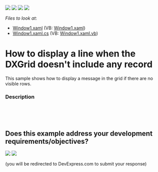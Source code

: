 <!-- default badges list -->
![](https://img.shields.io/endpoint?url=https://codecentral.devexpress.com/api/v1/VersionRange/128649877/10.1.4%2B)
[![](https://img.shields.io/badge/Open_in_DevExpress_Support_Center-FF7200?style=flat-square&logo=DevExpress&logoColor=white)](https://supportcenter.devexpress.com/ticket/details/E1786)
[![](https://img.shields.io/badge/📖_How_to_use_DevExpress_Examples-e9f6fc?style=flat-square)](https://docs.devexpress.com/GeneralInformation/403183)
[![](https://img.shields.io/badge/💬_Leave_Feedback-feecdd?style=flat-square)](#does-this-example-address-your-development-requirementsobjectives)
<!-- default badges end -->
<!-- default file list -->
*Files to look at*:

* [Window1.xaml](./CS/DXGridTest/Window1.xaml) (VB: [Window1.xaml](./VB/DXGridTest/Window1.xaml))
* [Window1.xaml.cs](./CS/DXGridTest/Window1.xaml.cs) (VB: [Window1.xaml.vb](./VB/DXGridTest/Window1.xaml.vb))
<!-- default file list end -->
# How to display a line when the DXGrid doesn't include any record 


<p>This sample shows how to display a message in the grid if there are no visible rows.</p>


<h3>Description</h3>

<p><br />
</p>

<br/>


<!-- feedback -->
## Does this example address your development requirements/objectives?

[<img src="https://www.devexpress.com/support/examples/i/yes-button.svg"/>](https://www.devexpress.com/support/examples/survey.xml?utm_source=github&utm_campaign=wpf-data-grid-display-text-in-grid-with-no-records&~~~was_helpful=yes) [<img src="https://www.devexpress.com/support/examples/i/no-button.svg"/>](https://www.devexpress.com/support/examples/survey.xml?utm_source=github&utm_campaign=wpf-data-grid-display-text-in-grid-with-no-records&~~~was_helpful=no)

(you will be redirected to DevExpress.com to submit your response)
<!-- feedback end -->
